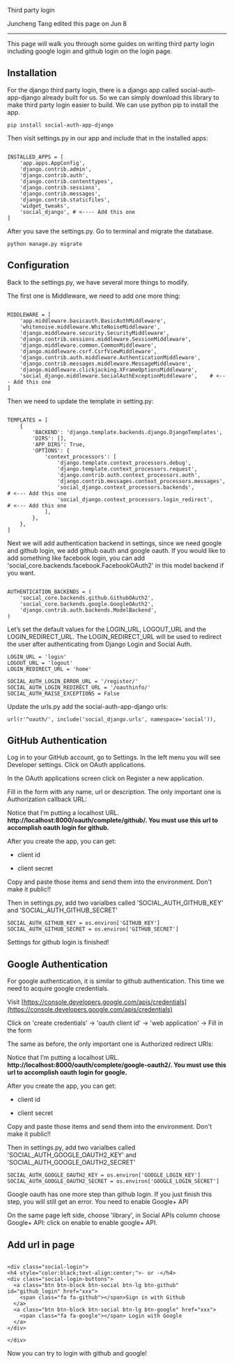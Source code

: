 Third party login

Juncheng Tang edited this page on Jun 8

___


This page will walk you through some guides on writing third party login including google login and github login on the login page.

## Installation

For the django third party login, there is a django app called social-auth-app-django already built for us. So we can simply download this library to make third party login easier to build. We can use python pip to install the app.

```
pip install social-auth-app-django
```

Then visit settings.py in our app and include that in the installed apps:

```

INSTALLED_APPS = [
    'app.apps.AppConfig',
    'django.contrib.admin',
    'django.contrib.auth',
    'django.contrib.contenttypes',
    'django.contrib.sessions',
    'django.contrib.messages',
    'django.contrib.staticfiles',
    'widget_tweaks',
    'social_django', # <---- Add this one
]

```

After you save the settings.py. Go to terminal and migrate the database.

```
python manage.py migrate
```

## Configuration

Back to the settings.py, we have several more things to modify.

The first one is Middleware, we need to add one more thing:

```

MIDDLEWARE = [
    'app.middleware.basicauth.BasicAuthMiddleware',
    'whitenoise.middleware.WhiteNoiseMiddleware',
    'django.middleware.security.SecurityMiddleware',
    'django.contrib.sessions.middleware.SessionMiddleware',
    'django.middleware.common.CommonMiddleware',
    'django.middleware.csrf.CsrfViewMiddleware',
    'django.contrib.auth.middleware.AuthenticationMiddleware',
    'django.contrib.messages.middleware.MessageMiddleware',
    'django.middleware.clickjacking.XFrameOptionsMiddleware',
    'social_django.middleware.SocialAuthExceptionMiddleware',    # <--- Add this one
]

```

Then we need to update the template in setting.py:

```

TEMPLATES = [
    {
        'BACKEND': 'django.template.backends.django.DjangoTemplates',
        'DIRS': [],
        'APP_DIRS': True,
        'OPTIONS': {
            'context_processors': [
                'django.template.context_processors.debug',
                'django.template.context_processors.request',
                'django.contrib.auth.context_processors.auth',
                'django.contrib.messages.context_processors.messages',
                'social_django.context_processors.backends',                # <--- Add this one
                'social_django.context_processors.login_redirect',          # <--- Add this one
            ],
        },
    },
]

```

Next we will add authentication backend in settings, since we need google and github login, we add github oauth and google oauth. If you would like to add something like facebook login, you can add 'social_core.backends.facebook.FacebookOAuth2' in this model backend if you want.

```

AUTHENTICATION_BACKENDS = (
    'social_core.backends.github.GithubOAuth2',
    'social_core.backends.google.GoogleOAuth2',
    'django.contrib.auth.backends.ModelBackend',
)

```


Let’s set the default values for the LOGIN_URL, LOGOUT_URL and the LOGIN_REDIRECT_URL. The LOGIN_REDIRECT_URL will be used to redirect the user after authenticating from Django Login and Social Auth.

```
LOGIN_URL = 'login'
LOGOUT_URL = 'logout'
LOGIN_REDIRECT_URL = 'home'

SOCIAL_AUTH_LOGIN_ERROR_URL = '/register/'
SOCIAL_AUTH_LOGIN_REDIRECT_URL = '/oauthinfo/'
SOCIAL_AUTH_RAISE_EXCEPTIONS = False
```

Update the urls.py add the social-auth-app-django urls:



```
url(r'^oauth/', include('social_django.urls', namespace='social')),
```

## GitHub Authentication


Log in to your GitHub account, go to Settings. In the left menu you will see Developer settings. Click on OAuth applications.

In the OAuth applications screen click on Register a new application. 

Fill in the form with any name, url or description. The only important one is Authorization callback URL:

Notice that I’m putting a localhost URL. **http://localhost:8000/oauth/complete/github/. You must use this url to accomplish oauth login for github.**


After you create the app, you can get:

* client id

* client secret

Copy and paste those items and send them into the environment. Don't make it public!!

Then in settings.py, add two varialbes called 'SOCIAL_AUTH_GITHUB_KEY' and 'SOCIAL_AUTH_GITHUB_SECRET'

```
SOCIAL_AUTH_GITHUB_KEY = os.environ['GITHUB_KEY']
SOCIAL_AUTH_GITHUB_SECRET = os.environ['GITHUB_SECRET']
```

Settings for github login is finished!


## Google Authentication

For google authentication, it is similar to github authentication. This time we need to acquire google credentials.

Visit [https://console.developers.google.com/apis/credentials](https://console.developers.google.com/apis/credentials)

Click on 'create credentials' -> 'oauth client id' -> 'web application' -> Fill in the form

The same as before, the only important one is Authorized redirect URIs:

Notice that I’m putting a localhost URL. **http://localhost:8000/oauth/complete/google-oauth2/. You must use this url to accomplish oauth login for google.**

After you create the app, you can get:

* client id

* client secret

Copy and paste those items and send them into the environment. Don't make it public!!

Then in settings.py, add two varialbes called 'SOCIAL_AUTH_GOOGLE_OAUTH2_KEY' and 'SOCIAL_AUTH_GOOGLE_OAUTH2_SECRET'

```
SOCIAL_AUTH_GOOGLE_OAUTH2_KEY = os.environ['GOOGLE_LOGIN_KEY']
SOCIAL_AUTH_GOOGLE_OAUTH2_SECRET = os.environ['GOOGLE_LOGIN_SECRET']
```

Google oauth has one more step than github login. If you just finish this step, you will still get an error. You need to enable Google+ API

On the same page left side, choose 'library', in Social APIs column choose Google+ API: click on enable to enable google+ API.


## Add url in page

```

<div class="social-login">
<h4 style="color:black;text-align:center;">- or -</h4>
<div class="social-login-buttons">
  <a class="btn btn-block btn-social btn-lg btn-github" id="github_login" href="xxx">
    <span class="fa fa-github"></span>Sign in with Github
  </a>
  <a class="btn btn-block btn-social btn-lg btn-google" href="xxx">
    <span class="fa fa-google"></span> Login with Google
  </a>
</div>

</div>

```

Now you can try to login with github and google!

